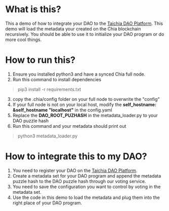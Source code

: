 # What is this?

This a demo of how to integrate your DAO to the [Taichia DAO Platform](https://www.taichiadao.com). This demo will load the metadata your created on the Chia blockchain recursively. You should be able to use it to initialize your DAO program or do more cool things.

# How to run this?

1. Ensure you installed python3  and have a synced Chia full node.
2. Run this command to install dependencies
>  pip3 install -r requirements.txt
3. copy the .chia/config folder on your full node to overwrite the "config" 
4. If your full node is not on your local host, modify the **self_hostname: &self_hostname "localhost"** in the config.yaml
5. Replace the **DAO_ROOT_PUZHASH** in the metadata_loader.py to your DAO puzzle hash
6. Run this command and your metadata should print out
> python3 metadata_loader.py
# How to integrate this to my DAO?
1. You need to register your DAO on the [Taichia DAO Platform](https://www.taichiadao.com).
2. Create a metadata set for your DAO program and append the metadata puzzle hash to the DAO puzzle hash through our voting service.
3. You need to save the configuration you want to control by voting in the metadata set.
4. Use the code in this demo to load the metadata and plug them into the right place of your DAO program.
